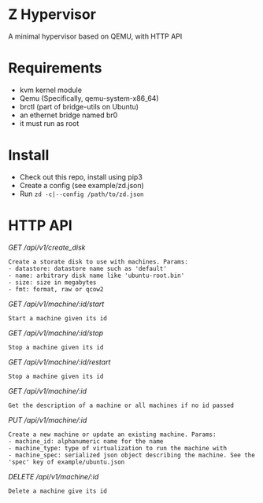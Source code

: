 Z Hypervisor
============

A minimal hypervisor based on QEMU, with HTTP API


Requirements
============

- kvm kernel module
- Qemu (Specifically, qemu-system-x86_64)
- brctl (part of bridge-utils on Ubuntu)
- an ethernet bridge named br0
- it must run as root


Install
=======

- Check out this repo, install using pip3
- Create a config (see example/zd.json)
- Run `zd -c|--config /path/to/zd.json`


HTTP API
========

*GET /api/v1/create_disk*

    Create a storate disk to use with machines. Params:
    - datastore: datastore name such as 'default'
    - name: arbitrary disk name like 'ubuntu-root.bin'
    - size: size in megabytes
    - fmt: format, raw or qcow2

*GET /api/v1/machine/:id/start*

    Start a machine given its id

*GET /api/v1/machine/:id/stop*

    Stop a machine given its id

*GET /api/v1/machine/:id/restart*

    Stop a machine given its id

*GET /api/v1/machine/:id*

    Get the description of a machine or all machines if no id passed

*PUT /api/v1/machine/:id*

    Create a new machine or update an existing machine. Params:
    - machine_id: alphanumeric name for the name
    - machine_type: type of virtualization to run the machine with
    - machine_spec: serialized json object describing the machine. See the 'spec' key of example/ubuntu.json

*DELETE /api/v1/machine/:id*

    Delete a machine give its id


